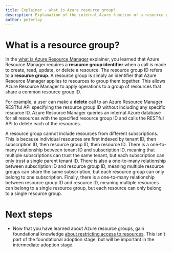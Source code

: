 ```yaml
---
title: Explainer - what is Azure resource group?
description: Explanation of the internal Azure function of a resource group
author: petertay
---
```


# What is a resource group?

In the [what is Azure Resource Manager](resource-manager-explainer.md) explainer, you learned that Azure Resource Manager requires a **resource group identifier** when a call is made to create, read, update, or delete a resource. The resource group ID refers to a **resource group**. A resource group is simply an identifier that Azure Resource Manager applies to resources to group them together. This allows Azure Resource Manager to apply operations to a group of resources that share a common resource group ID.

For example, a user can make a **delete** call to an Azure Resource Manager RESTful API specifying the resource group ID without including any specific resource ID. Azure Resource Manager queries an internal Azure database for all resources with the specified resource group ID and calls the RESTful API to delete each of the resources.

A resource group cannot include resources from different subscriptions. This is because individual resources are first indexed by tenant ID, then subscription ID, then resource group ID, then resource ID. There is a one-to-many relationship between tenant ID and subscription ID, meaning that multiple subscriptions can trust the same tenant, but each subscription can only trust a single parent tenant ID. There is also a one-to-many relationship between subscription ID and resource group ID, meaning multiple resource groups can share the same subscription, but each resource group can only belong to one subscription. Finally, there is a one-to-many relationship between resource group ID and resource ID, meaning multiple resources can belong to a single resource group, but each resource can only belong to a single resource group.

# Next steps

* Now that you have learned about Azure resource groups, gain foundational knowledge [about restricting access to resources](/azure/active-directory/active-directory-understanding-resource-access?toc=/azure/architecture/cloud-adoption-guide/toc.json). This isn't part of the foundational adoption stage, but will be important in the intermediate adoption stage.